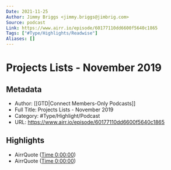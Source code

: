 ```yaml
---
Date: 2021-11-25
Author: Jimmy Briggs <jimmy.briggs@jimbrig.com>
Source: podcast
Link: https://www.airr.io/episode/60177110dd6600f5640c1865
Tags: ["#Type/Highlights/Readwise"]
Aliases: []
---
```

# Projects Lists - November 2019

## Metadata
- Author: [[GTD|Connect Members-Only Podcasts]]
- Full Title: Projects Lists - November 2019
- Category: #Type/Highlight/Podcast
- URL: https://www.airr.io/episode/60177110dd6600f5640c1865

## Highlights
- AirrQuote ([Time 0:00:00](https://www.airr.io/quote/601772c6dd66006a6c0c198a))
- AirrQuote ([Time 0:00:00](https://www.airr.io/quote/601772d6dd6600a5b00c198b))
